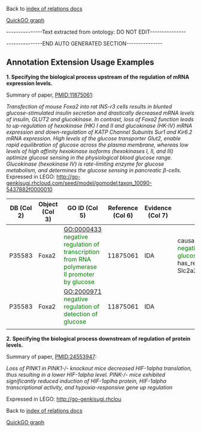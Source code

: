 Back to [index of relations docs](https://github.com/geneontology/annotation_extensions/tree/master/doc)

[QuickGO graph](http://www.ebi.ac.uk/QuickGO/AnnotationExtensionRelations.html)

---------------Text extracted from ontology: DO NOT EDIT---------------


---------------END AUTO GENERATED SECTION---------------

Annotation Extension Usage Examples
-----------------------------------

**1. Specifying the biological process upstream of the regulation of mRNA expression levels.**

Summary of paper, [<PMID:11875061>]:

*Transfection of mouse Foxa2 into rat INS-r3 cells results in blunted glucose-stimulated insulin secretion and drastically decreased mRNA levels of insulin, GLUT2 and glucokinase. In contrast, loss of Foxa2 function leads to up-regulation of hexokinase (HK) I and II and glucokinase (HK-IV) mRNA expression and down-regulation of KATP Channel Subunits Sur1 and Kir6.2 mRNA expression. High levels of the glucose transporter Glut2, enable rapid equilibration of glucose across the plasma membrane, whereas low levels of high affinity hexokinase isoforms (hexokinases I, II, and III) optimize glucose sensing in the physiological blood glucose range. Glucokinase (hexokinase IV) is rate-limiting enzyme for glucose metabolism, and determines the glucose sensing in pancreatic β-cells.* Expressed in LEGO: <http://go-genkisugi.rhcloud.com/seed/model/gomodel:taxon_10090-5437882f0000010>

| DB (Col 2) | Object (Col 3) | GO ID (Col 5)                                                                                                                  | Reference (Col 6) | Evidence (Col 7) | Extension (Col 16)                                                                                                                                                                                                                                                                                                                                                                                                      |
|------------|----------------|--------------------------------------------------------------------------------------------------------------------------------|-------------------|------------------|-------------------------------------------------------------------------------------------------------------------------------------------------------------------------------------------------------------------------------------------------------------------------------------------------------------------------------------------------------------------------------------------------------------------------|
| P35583     | Foxa2          | <GO:0000433> <span style="color:green"> negative regulation of transcription from RNA polymerase II promoter by glucose</span> | 11875061          | IDA              | causally\_upstream\_of <GO:2000971> <span style="color:green"> negative regulation of detection of glucose</span> has\_regulation\_target(UniProtKB:P14246 Slc2a2) <span style="color:green">Glut2</span>| causally\_upstream\_of <GO:2000971> <span style="color:green"> negative regulation of detection of glucose</span> has\_regulation\_target(UniProtKB:P52792 GCK) <span style="color:green">Glucokinase</span> |
| P35583     | Foxa2          | <GO:2000971> <span style="color:green"> negative regulation of detection of glucose</span>                                     | 11875061          | IDA              |                                                                                                                                                                                                                                                                                                                                                                                                                         |
||

**2. Specifying the biological process downstream of regulation of protein levels.**

Summary of paper, [<PMID:24553947>]:

*Loss of PINK1 in PINK1-/- knockout mice decreased HIF-1alpha translation, thus resulting in a lower HIF-1alpha level. PINK-/- mice exhibited significantly reduced induction of HIF-1aplha protein, HIF-1alpha transcriptional activity, and hypoxia-responsive gene up regulation*

Expressed in LEGO: <http://go-genkisugi.rhclou>


Back to [index of relations docs](https://github.com/geneontology/annotation_extensions/tree/master/doc)

[QuickGO graph](http://www.ebi.ac.uk/QuickGO/AnnotationExtensionRelations.html)

  [<PMID:11875061>]: http://www.ncbi.nlm.nih.gov/pubmed/11875061
  [<PMID:24553947>]: http://www.ncbi.nlm.nih.gov/pubmed/24553947
